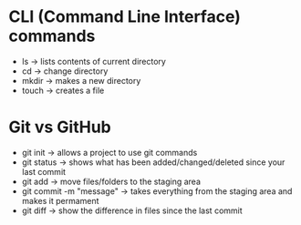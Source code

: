 # CLI (Command Line Interface) commands

- ls -> lists contents of current directory
- cd -> change directory
- mkdir -> makes a new directory
- touch -> creates a file

# Git vs GitHub

- git init -> allows a project to use git commands
- git status -> shows what has been added/changed/deleted since your last commit
- git add -> move files/folders to the staging area
- git commit -m "message" -> takes everything from the staging area and makes it permament
- git diff -> show the difference in files since the last commit